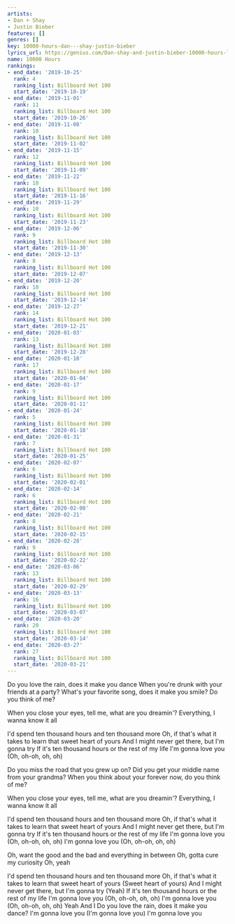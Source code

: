 ```yaml
---
artists:
- Dan + Shay
- Justin Bieber
features: []
genres: []
key: 10000-hours-dan---shay-justin-bieber
lyrics_url: https://genius.com/Dan-shay-and-justin-bieber-10000-hours-lyrics
name: 10000 Hours
rankings:
- end_date: '2019-10-25'
  rank: 4
  ranking_list: Billboard Hot 100
  start_date: '2019-10-19'
- end_date: '2019-11-01'
  rank: 11
  ranking_list: Billboard Hot 100
  start_date: '2019-10-26'
- end_date: '2019-11-08'
  rank: 10
  ranking_list: Billboard Hot 100
  start_date: '2019-11-02'
- end_date: '2019-11-15'
  rank: 12
  ranking_list: Billboard Hot 100
  start_date: '2019-11-09'
- end_date: '2019-11-22'
  rank: 10
  ranking_list: Billboard Hot 100
  start_date: '2019-11-16'
- end_date: '2019-11-29'
  rank: 10
  ranking_list: Billboard Hot 100
  start_date: '2019-11-23'
- end_date: '2019-12-06'
  rank: 9
  ranking_list: Billboard Hot 100
  start_date: '2019-11-30'
- end_date: '2019-12-13'
  rank: 8
  ranking_list: Billboard Hot 100
  start_date: '2019-12-07'
- end_date: '2019-12-20'
  rank: 10
  ranking_list: Billboard Hot 100
  start_date: '2019-12-14'
- end_date: '2019-12-27'
  rank: 14
  ranking_list: Billboard Hot 100
  start_date: '2019-12-21'
- end_date: '2020-01-03'
  rank: 13
  ranking_list: Billboard Hot 100
  start_date: '2019-12-28'
- end_date: '2020-01-10'
  rank: 17
  ranking_list: Billboard Hot 100
  start_date: '2020-01-04'
- end_date: '2020-01-17'
  rank: 9
  ranking_list: Billboard Hot 100
  start_date: '2020-01-11'
- end_date: '2020-01-24'
  rank: 5
  ranking_list: Billboard Hot 100
  start_date: '2020-01-18'
- end_date: '2020-01-31'
  rank: 7
  ranking_list: Billboard Hot 100
  start_date: '2020-01-25'
- end_date: '2020-02-07'
  rank: 6
  ranking_list: Billboard Hot 100
  start_date: '2020-02-01'
- end_date: '2020-02-14'
  rank: 6
  ranking_list: Billboard Hot 100
  start_date: '2020-02-08'
- end_date: '2020-02-21'
  rank: 8
  ranking_list: Billboard Hot 100
  start_date: '2020-02-15'
- end_date: '2020-02-28'
  rank: 9
  ranking_list: Billboard Hot 100
  start_date: '2020-02-22'
- end_date: '2020-03-06'
  rank: 13
  ranking_list: Billboard Hot 100
  start_date: '2020-02-29'
- end_date: '2020-03-13'
  rank: 16
  ranking_list: Billboard Hot 100
  start_date: '2020-03-07'
- end_date: '2020-03-20'
  rank: 20
  ranking_list: Billboard Hot 100
  start_date: '2020-03-14'
- end_date: '2020-03-27'
  rank: 27
  ranking_list: Billboard Hot 100
  start_date: '2020-03-21'
---
```

Do you love the rain, does it make you dance
When you're drunk with your friends at a party?
What's your favorite song, does it make you smile?
Do you think of me?


When you close your eyes, tell me, what are you dreamin'?
Everything, I wanna know it all


I'd spend ten thousand hours and ten thousand more
Oh, if that's what it takes to learn that sweet heart of yours
And I might never get there, but I'm gonna try
If it's ten thousand hours or the rest of my life
I'm gonna love you (Oh, oh-oh, oh, oh)


Do you miss the road that you grew up on?
Did you get your middle name from your grandma?
When you think about your forever now, do you think of me?


When you close your eyes, tell me, what are you dreamin'?
Everything, I wanna know it all


I'd spend ten thousand hours and ten thousand more
Oh, if that's what it takes to learn that sweet heart of yours
And I might never get there, but I'm gonna try
If it's ten thousand hours or the rest of my life
I'm gonna love you (Oh, oh-oh, oh, oh)
I'm gonna love you (Oh, oh-oh, oh, oh)


Oh, want the good and the bad and everything in between
Oh, gotta cure my curiosity
Oh, yeah


I'd spend ten thousand hours and ten thousand more
Oh, if that's what it takes to learn that sweet heart of yours (Sweet heart of yours)
And I might never get there, but I'm gonna try (Yeah)
If it's ten thousand hours or the rest of my life
I'm gonna love you (Oh, oh-oh, oh, oh)
I'm gonna love you (Oh, oh-oh, oh, oh)
Yeah
And I
Do you love the rain, does it make you dance?
I'm gonna love you (I'm gonna love you)
I'm gonna love you

